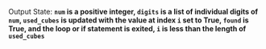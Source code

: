 Output State: **`num` is a positive integer, `digits` is a list of individual digits of `num`, `used_cubes` is updated with the value at index `i` set to True, `found` is True, and the loop or if statement is exited, `i` is less than the length of `used_cubes`**